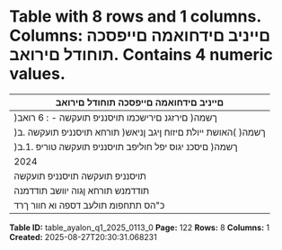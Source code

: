 # Table with 8 rows and 1 columns. Columns: םייניב םידחואמה םייפסכה תוחודל םירואב. Contains 4 numeric values.

| םייניב םידחואמה םייפסכה תוחודל םירואב |
|---|
| )ךשמה( םירזגנ םירישכמו תויסנניפ תועקשה - : 6 רואב |
| )ךשמה( )האושת ייולת םיזוח ןיגב ןניאש( תורחא תויסנניפ תועקשה .ב |
| )ךשמה( םיסכנ יגוס יפל חוליפב תויסנניפ תועקשה טוריפ .1.ב |
| 2024 | ינויב 30 םויל |
| תויסנניפ תועקשה תויסנניפ תועקשה |
| תודדמנש תורחא ןגוה יוושב תודדמנה |
| כ"הס תתחפומ תולעב דספה וא חוור ךרד |

**Table ID:** table_ayalon_q1_2025_0113_0
**Page:** 122
**Rows:** 8
**Columns:** 1
**Created:** 2025-08-27T20:30:31.068231
